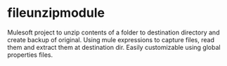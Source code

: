# fileunzipmodule
Mulesoft project to unzip contents of a folder to destination directory and create backup of original.
Using mule expressions to capture files, read them and extract them at destination dir.
Easily customizable using global properties files.
